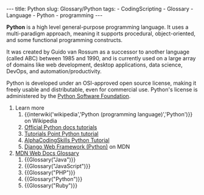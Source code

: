 --- title: Python slug: Glossary/Python tags: - CodingScripting - Glossary - Language - Python - programming ---

**Python** is a high level general-purpose programming language. It uses a multi-paradigm approach, meaning it supports procedural, object-oriented, and some functional programming constructs.

It was created by Guido van Rossum as a successor to another language (called ABC) between 1985 and 1990, and is currently used on a large array of domains like web development, desktop applications, data science, DevOps, and automation/productivity.

Python is developed under an OSI-approved open source license, making it freely usable and distributable, even for commercial use. Python's license is administered by the [Python Software Foundation](https://www.python.org/psf).

1.  Learn more
    1.  {{interwiki('wikipedia','Python (programming language)','Python')}} on Wikipedia
    2.  [Official Python docs tutorials](https://docs.python.org/3/tutorial/index.html)
    3.  [Tutorials Point Python tutorial](https://www.tutorialspoint.com/python/index.htm)
    4.  [AlphaCodingSkills Python Tutorial](https://www.alphacodingskills.com/python/python-tutorial.php)
    5.  [Django Web Framework (Python)](/en-US/docs/Learn/Server-side/Django) on MDN
2.  [MDN Web Docs Glossary](/en-US/docs/Glossary)
    1.  {{Glossary("Java")}}
    2.  {{Glossary("JavaScript")}}
    3.  {{Glossary("PHP")}}
    4.  {{Glossary("Python")}}
    5.  {{Glossary("Ruby")}}
